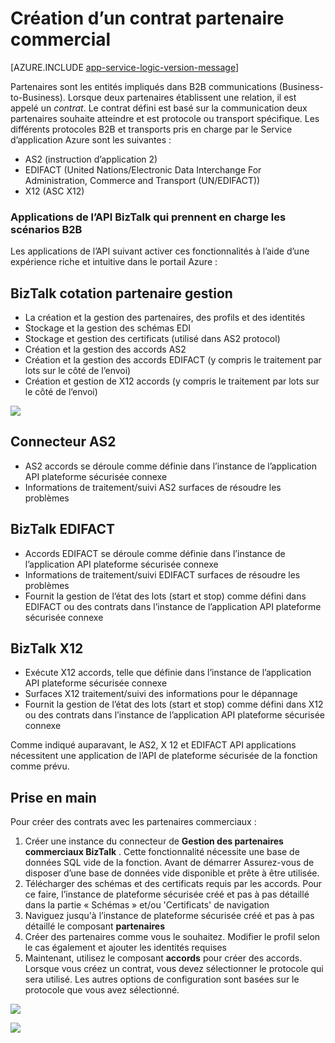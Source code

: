 <properties 
   pageTitle="Créer un contrat partenaire commercial dans le Service d’application Azure | Microsoft Azure" 
   description="Créer cotation accords partenaire" 
   services="logic-apps" 
   documentationCenter=".net,nodejs,java" 
   authors="rajram" 
   manager="erikre" 
   editor=""/>

<tags
   ms.service="logic-apps"
   ms.devlang="multiple"
    ms.topic="get-started-article"
   ms.tgt_pltfrm="na"
   ms.workload="integration" 
   ms.date="08/23/2016"
   ms.author="rajram"/>

# <a name="creating-a-trading-partner-agreement"></a>Création d’un contrat partenaire commercial   

[AZURE.INCLUDE [app-service-logic-version-message](../../includes/app-service-logic-version-message.md)]

Partenaires sont les entités impliqués dans B2B communications (Business-to-Business). Lorsque deux partenaires établissent une relation, il est appelé un *contrat*. Le contrat défini est basé sur la communication deux partenaires souhaite atteindre et est protocole ou transport spécifique. Les différents protocoles B2B et transports pris en charge par le Service d’application Azure sont les suivantes :

- AS2 (instruction d’application 2)
- EDIFACT (United Nations/Electronic Data Interchange For Administration, Commerce and Transport (UN/EDIFACT))
- X12 (ASC X12)

### <a name="biztalk-api-apps-that-support-b2b-scenarios"></a>Applications de l’API BizTalk qui prennent en charge les scénarios B2B
Les applications de l’API suivant activer ces fonctionnalités à l’aide d’une expérience riche et intuitive dans le portail Azure :


## <a name="biztalk-trading-partner-management-tpm"></a>BizTalk cotation partenaire gestion
- La création et la gestion des partenaires, des profils et des identités
- Stockage et la gestion des schémas EDI
- Stockage et gestion des certificats (utilisé dans AS2 protocol)
- Création et la gestion des accords AS2
- Création et la gestion des accords EDIFACT (y compris le traitement par lots sur le côté de l’envoi)
- Création et gestion de X12 accords (y compris le traitement par lots sur le côté de l’envoi)

![][1]


## <a name="as2-connector"></a>Connecteur AS2
- AS2 accords se déroule comme définie dans l’instance de l’application API plateforme sécurisée connexe
- Informations de traitement/suivi AS2 surfaces de résoudre les problèmes


## <a name="biztalk-edifact"></a>BizTalk EDIFACT
- Accords EDIFACT se déroule comme définie dans l’instance de l’application API plateforme sécurisée connexe
- Informations de traitement/suivi EDIFACT surfaces de résoudre les problèmes
- Fournit la gestion de l’état des lots (start et stop) comme défini dans EDIFACT ou des contrats dans l’instance de l’application API plateforme sécurisée connexe


## <a name="biztalk-x12"></a>BizTalk X12
- Exécute X12 accords, telle que définie dans l’instance de l’application API plateforme sécurisée connexe 
- Surfaces X12 traitement/suivi des informations pour le dépannage
- Fournit la gestion de l’état des lots (start et stop) comme défini dans X12 ou des contrats dans l’instance de l’application API plateforme sécurisée connexe

Comme indiqué auparavant, le AS2, X 12 et EDIFACT API applications nécessitent une application de l’API de plateforme sécurisée de la fonction comme prévu.


## <a name="getting-started"></a>Prise en main
Pour créer des contrats avec les partenaires commerciaux :

1. Créer une instance du connecteur de **Gestion des partenaires commerciaux BizTalk** . Cette fonctionnalité nécessite une base de données SQL vide de la fonction. Avant de démarrer Assurez-vous de disposer d’une base de données vide disponible et prête à être utilisée.
2. Télécharger des schémas et des certificats requis par les accords. Pour ce faire, l’instance de plateforme sécurisée créé et pas à pas détaillé dans la partie « Schémas » et/ou 'Certificats' de navigation
3. Naviguez jusqu'à l’instance de plateforme sécurisée créé et pas à pas détaillé le composant **partenaires**
4. Créer des partenaires comme vous le souhaitez. Modifier le profil selon le cas également et ajouter les identités requises
5. Maintenant, utilisez le composant **accords** pour créer des accords. Lorsque vous créez un contrat, vous devez sélectionner le protocole qui sera utilisé. Les autres options de configuration sont basées sur le protocole que vous avez sélectionné.

![][2]

![][3]

<!--Image references-->
[1]: ./media/app-service-logic-create-a-trading-partner-agreement/TPMResourceView.png
[2]: ./media/app-service-logic-create-a-trading-partner-agreement/ProtocolSelection.png
[3]: ./media/app-service-logic-create-a-trading-partner-agreement/X12AgreementCreation.png
 
